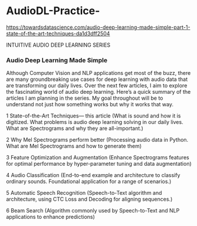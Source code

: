 # AudioDL-Practice-

https://towardsdatascience.com/audio-deep-learning-made-simple-part-1-state-of-the-art-techniques-da1d3dff2504

INTUITIVE AUDIO DEEP LEARNING SERIES
### Audio Deep Learning Made Simple

Although Computer Vision and NLP applications get most of the buzz, there are many groundbreaking use cases for deep learning with audio data that are transforming our daily lives. Over the next few articles, I aim to explore the fascinating world of audio deep learning.
Here’s a quick summary of the articles I am planning in the series. My goal throughout will be to understand not just how something works but why it works that way.

1 State-of-the-Art Techniques— this article (What is sound and how it is digitized. What problems is audio deep learning solving in our daily lives. What are Spectrograms and why they are all-important.)

2 Why Mel Spectrograms perform better (Processing audio data in Python. What are Mel Spectrograms and how to generate them)

3 Feature Optimization and Augmentation (Enhance Spectrograms features for optimal performance by hyper-parameter tuning and data augmentation)

4 Audio Classification (End-to-end example and architecture to classify ordinary sounds. Foundational application for a range of scenarios.)

5 Automatic Speech Recognition (Speech-to-Text algorithm and architecture, using CTC Loss and Decoding for aligning sequences.)

6 Beam Search (Algorithm commonly used by Speech-to-Text and NLP applications to enhance predictions)